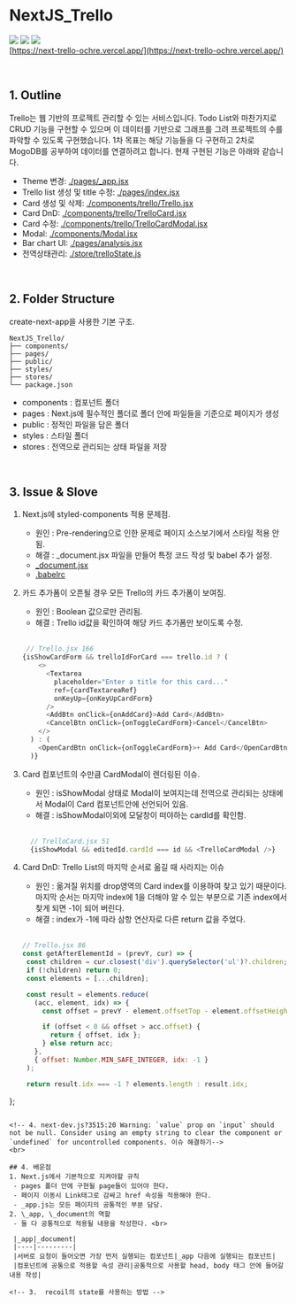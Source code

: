 # NextJS_Trello
<img src="https://img.shields.io/badge/-styled--components-DB7093?style=flat&logo=styledComponents&logoColor=white"> <img src="https://img.shields.io/badge/-react-61DAFB?style=flat&logo=react&logoColor=white"> <img src="https://img.shields.io/badge/Next.js-000000?style=flat&logo=next.js&logoColor=white">
<br>
[https://next-trello-ochre.vercel.app/](https://next-trello-ochre.vercel.app/)

<br>

## 1. Outline 
Trello는 웹 기반의 프로젝트 관리할 수 있는 서비스입니다. Todo List와 마찬가지로 CRUD 기능을 구현할 수 있으며 이 데이터를 기반으로 그래프를 그려 프로젝트의 수를 파악할 수 있도록 구현했습니다. 1차 목표는 해당 기능들을 다 구현하고 2차로 MogoDB를 공부하여 데이터를 연결하려고 합니다. 현재 구현된 기능은 아래와 같습니다.

- Theme 변경: [./pages/_app.jsx](./pages/_app.jsx)
- Trello list 생성 및 title 수정: [./pages/index.jsx](/pages/index.jsx)
- Card 생성 및 삭제: [./components/trello/Trello.jsx](./components/trello/Trello.jsx)
- Card DnD: [./components/trello/TrelloCard.jsx](./components/trello/TrelloCard.jsx) 
- Card 수정: [./components/trello/TrelloCardModal.jsx](./components/trello/TrelloCardModal.jsx)
- Modal: [./components/Modal.jsx](./components/Modal.jsx)
- Bar chart UI: [./pages/analysis.jsx](./pages/analysis.jsx )
- 전역상태관리: [./store/trelloState.js](./store/trelloState.js)
<br>

## 2. Folder Structure
create-next-app을 사용한 기본 구조.
```
NextJS_Trello/
├── components/
├── pages/
├── public/
├── styles/
├── stores/
└── package.json
```
- components : 컴포넌트 폴더
- pages : Next.js에 필수적인 폴더로 폴더 안에 파일들을 기준으로 페이지가 생성
- public : 정적인 파일을 담은 폴더
- styles : 스타일 폴더
- stores : 전역으로 관리되는 상태 파일을 저장

<br>

## 3. Issue & Slove 
1. Next.js에 styled-components 적용 문제점.
    * 원인 : Pre-rendering으로 인한 문제로 페이지 소스보기에서 스타일 적용 안 됨.
    * 해결 : _document.jsx 파일을 만들어 특정 코드 작성 및 babel 추가 설정.
    - [_document.jsx](./pages/_document.jsx)
    - [.babelrc](./.babelrc)
2. 카드 추가폼이 오픈될 경우 모든 Trello의 카드 추가폼이 보여짐.
    * 원인 : Boolean 값으로만 관리됨.
    * 해결 : Trello id값을 확인하여 해당 카드 추가폼만 보이도록 수정.
    <br>
    
    ```javascript
     // Trello.jsx 166
    {isShowCardForm && trelloIdForCard === trello.id ? (
        <>
          <Textarea
            placeholder="Enter a title for this card..."
            ref={cardTextareaRef}
            onKeyUp={onKeyUpCardForm}
          />
          <AddBtn onClick={onAddCard}>Add Card</AddBtn>
          <CancelBtn onClick={onToggleCardForm}>Cancel</CancelBtn>
        </>
      ) : (
        <OpenCardBtn onClick={onToggleCardForm}>+ Add Card</OpenCardBtn>
      )}
    ```
    
3. Card 컴포넌트의 수만큼 CardModal이 렌더링된 이슈.
    * 원인 : isShowModal 상태로 Modal이 보여지는데 전역으로 관리되는 상태에서 Modal이 Card 컴포넌트안에 선언되어 있음.
    * 해결 : isShowModal이외에 모달창이 떠야하는 cardId를 확인함.
    <br>
    
    ```javascript
      // TrelloCard.jsx 51
      {isShowModal && editedId.cardId === id && <TrelloCardModal />}
    ```

4. Card DnD: Trello List의 마지막 순서로 옮길 때 사라지는 이슈
   * 원인 : 옮겨질 위치를 drop영역의 Card index를 이용하여 찾고 있기 때문이다. 마지막 순서는 마지막 index에 1을 더해야 알 수 있는 부분으로 기존 index에서 찾게 되면 -1이 되어 버린다. 
   * 해결 : index가 -1에 따라 삼항 연산자로 다른 return 값을 주었다.
   <br>
   
   ```javascript
   // Trello.jsx 86
   const getAfterElementId = (prevY, cur) => {
    const children = cur.closest('div').querySelector('ul')?.children;
    if (!children) return 0;
    const elements = [...children];

    const result = elements.reduce(
      (acc, element, idx) => {
        const offset = prevY - element.offsetTop - element.offsetHeight / 3;

        if (offset < 0 && offset > acc.offset) {
          return { offset, idx };
        } else return acc;
      },
      { offset: Number.MIN_SAFE_INTEGER, idx: -1 }
    );

    return result.idx === -1 ? elements.length : result.idx;
  };
   ```

<!-- 4. next-dev.js?3515:20 Warning: `value` prop on `input` should not be null. Consider using an empty string to clear the component or `undefined` for uncontrolled components. 이슈 해결하기-->
<br>

## 4. 배운점
1. Next.js에서 기본적으로 지켜야할 규칙
    - pages 폴더 안에 구현될 page들이 있어야 한다. 
    - 페이지 이동시 Link태그로 감싸고 href 속성을 적용해야 한다.
    - _app.js는 모든 페이지의 공통적인 부분 담당.
2. \_app, \_document의 역할
    - 둘 다 공통적으로 적용될 내용을 작성한다. <br>
    
    |_app|_document|
    |----|---------|
    |서버로 요청이 들어오면 가장 먼저 실행되는 컴포넌트|_app 다음에 실행되는 컴포넌트|
    |컴포넌트에 공통으로 적용할 속성 관리|공통적으로 사용할 head, body 태그 안에 들어갈 내용 작성|

<!-- 3.  recoil의 state를 사용하는 방법 -->
